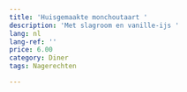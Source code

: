 ```yaml
---
title: 'Huisgemaakte monchoutaart '
description: 'Met slagroom en vanille-ijs '
lang: nl
lang-ref: ''
price: 6.00
category: Diner
tags: Nagerechten

---
```

